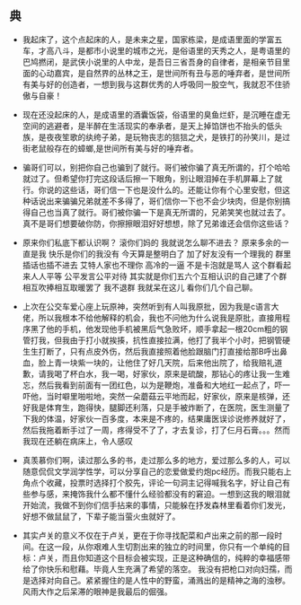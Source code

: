 ## 典

- 我起床了，这个点起床的人，是未来之星，国家栋梁，是成语里面的学富五车，才高八斗，是都市小说里的城市之光，是俗语里的天秀之人，是粤语里的巴鸠撚闭，是武侠小说里的人中龙，是吾日三省吾身的自律者，是相亲节目里面的心动嘉宾，是自然界的丛林之王，是世间所有丑与恶的唾弃者，是世间所有美与好的创造者，一想到我与这群优秀的人呼吸同一股空气，我就忍不住骄傲与自豪！  

- 现在还没起床的人，是成语里的酒囊饭袋，俗语里的臭鱼烂虾，是沉睡在虚无空间的逃避者，是半醉在生活现实的奉承者，是天上掉馅饼也不抬头的低头族，是夜夜笙歌的纨绔子弟，是玩物丧志的狺狺之犬，是铁打的孙笑川，是过街老鼠般存在的蟑螂,是世间所有美与好的唾弃者。


- 骗哥们可以，别把你自己也骗到了就行。哥们被你骗了真无所谓的，打个哈哈就过了。但希望你打完这段话后擦一下眼角，别让眼泪掉在手机屏幕上了就行。你说的这些话，哥们信一下也是没什么的。还能让你有个心里安慰，但这种话说出来骗骗兄弟就差不多得了，哥们信你一下也不会少块肉，但是你别搞得自己也当真了就行。哥们被你骗一下是真无所谓的，兄弟笑笑也就过去了。真不是哥们想要破你防，你擦擦眼泪好好想想，除了兄弟谁还会信你这些话？  


- 原来你们私底下都认识啊？ 滚你们妈的 我就说怎么聊不进去？ 原来多余的一直是我 快乐是你们的我没有 今天算是整明白了 加了好友没有一个理我的 群里插话也插不进去 艾特人家也不理你 高冷的一逼 不是卡泡就是骂人 这个群看起来人人平等 公平发言公平对待 其实就是你们五六个互相认识的自己建了个群相互吹捧相互取暖罢了 我不退群 我就呆在这儿 看你们几个自己聊。


- 上次在公交车爱心座上玩原神，突然听到有人叫我原批，因为我是c语言大佬，所以我根本不给他解释的机会，我也不问他为什么说我是原批，直接用程序黑了他的手机，他发现他手机被黑后气急败坏，顺手拿起一根20cm粗的钢管打我，但我由于打小就挨揍，抗性直接拉满，他打了我半个小时，把钢管硬生生打断了，只有点皮外伤，然后我直接照着他脸跟脑门打直接给那B呼出鼻血，脸上青一块紫一块的，让他住了好几天院，后来他出院了，给我赔礼道歉，请我喝了杯白水，我一喝，好家伙，原来是硫酸，那钻心的疼让我一生难忘，然后我看到前面有一团红色，以为是鞭炮，准备和大地红一起点了，吓一吓他，当时噼里啪啦地，突然一朵蘑菇云平地而起，好家伙，原来是核弹，还好我是体育生，跑得快，腿脚还利落，只是手被炸断了，在医院，医生测量了下我的体温，好家伙一百多度，本来是不疼的，结果庸医误诊说修养就好了，然后我拖着断手过了一周，疼得受不了了，才去复诊，打了仨月石膏。。。然而我现在还躺在病床上，令人感叹

- 真羡慕你们啊，读过那么多的书，走过那么多的地方，爱过那么多的人，可以随意侃侃文学润学性学，可以分享自己的恋爱做爱约炮pc经历。而我只能右上角点个收藏，投票时选择打个胶先，评论一句洞主记得喊我名字，好让自己有些参与感，来掩饰我什么都不懂什么经验都没有的窘迫。一想到这我的眼泪就开始流，我做不到你们信手拈来的事情，只能躲在抒发森林里看着你们发光，好想不做鼠鼠了，下辈子能当萤火虫就好了。  

- 其实卢关的意义不仅在于卢关，更在于你寻找配菜和卢出来之前的那一段时间。在这一段，从你艰难人生切割出来的独立的时间里，你只有一个单纯的目标：卢关，而且你知道这个目标会被实现，正是这种确信的，纯粹的幸福感带给了你快乐和慰藉。毕竟人生充满了希望的落空。 我没有把枪口对向妇孺，而是选择对向自己。紧紧握住的是人性中的野蛮，涌溅出的是精神之海的浊秽。风雨大作之后呆滞的眼神是我最后的倔强。  
